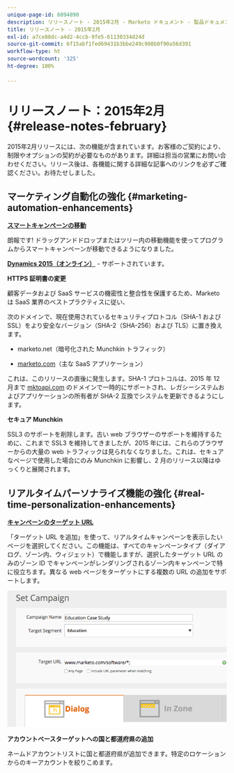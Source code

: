 ```yaml
---
unique-page-id: 6094890
description: リリースノート - 2015年2月 - Marketo ドキュメント - 製品ドキュメント
title: リリースノート - 2015年2月
exl-id: a7ce88dc-a4d2-4ccb-9fe5-61130334d24d
source-git-commit: 6f15abf1fed69431b3bbe249c908b0f90a56d391
workflow-type: ht
source-wordcount: '325'
ht-degree: 100%

---
```


# リリースノート：2015年2月 {#release-notes-february}

2015年2月リリースには、次の機能が含まれています。お客様のご契約により、制限やオプションの契約が必要なものがあります。詳細は担当の営業にお問い合わせください。リリース後は、各機能に関する詳細な記事へのリンクを必ずご確認ください。お待たせしました。

## マーケティング自動化の強化 {#marketing-automation-enhancements}

**[スマートキャンペーンの移動](/help/marketo/product-docs/core-marketo-concepts/smart-campaigns/using-smart-campaigns/move-a-smart-campaign.md)**

朗報です! ドラッグアンドドロップまたはツリー内の移動機能を使ってプログラムからスマートキャンペーンが移動できるようになりました。

**[Dynamics 2015（オンライン）](https://docs.marketo.com/display/docs/microsoft+dynamics+2013+on-premises)** - サポートされています。

**HTTPS 証明書の変更**

顧客データおよび SaaS サービスの機密性と整合性を保護するため、Marketo は SaaS 業界のベストプラクティスに従い、

次のドメインで、現在使用されているセキュリティプロトコル（SHA-1 および SSL）をより安全なバージョン（SHA-2（SHA-256）および TLS）に置き換えます。

* marketo.net（暗号化された Munchkin トラフィック）

* [marketo.com](https://marketo.com)（主な SaaS アプリケーション）

これは、このリリースの直後に発生します。SHA-1 プロトコルは、2015 年 12 月まで [mktoapi.com](https://mktoapi.com) のドメインで一時的にサポートされ、レガシーシステムおよびアプリケーションの所有者が SHA-2 互換でシステムを更新できるようにします。

**セキュア Munchkin**

SSL3 のサポートを削除します。古い web ブラウザーのサポートを維持するために、これまで SSL3 を維持してきましたが、2015 年には、これらのブラウザーからの大量の web トラフィックは見られなくなりました。これは、セキュアなページで使用した場合にのみ Munchkin に影響し、2 月のリリース以降はゆっくりと展開されます。

## リアルタイムパーソナライズ機能の強化 {#real-time-personalization-enhancements}

**[キャンペーンのターゲット URL](/help/marketo/product-docs/web-personalization/working-with-web-campaigns/adding-a-target-url-to-a-web-campaign.md)**

「ターゲット URL を追加」を使って、リアルタイムキャンペーンを表示したいページを選択してください。この機能は、すべてのキャンペーンタイプ（ダイアログ、ゾーン内、ウィジェット）で機能しますが、選択したターゲット URL のみのゾーン ID でキャンペーンがレンダリングされるゾーン内キャンペーンで特に役立ちます。異なる web ページをターゲットにする複数の URL の追加をサポートします。

![](assets/image2015-2-19-11-3a0-3a30.png)

**アカウントベースターゲットへの国と都道府県の追加**

ネームドアカウントリストに国と都道府県が追加できます。特定のロケーションからのキーアカウントを絞りこめます。
